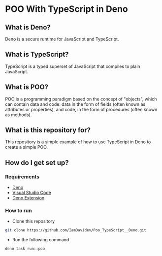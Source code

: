 # POO With TypeScript in Deno

## What is Deno?

Deno is a secure runtime for JavaScript and TypeScript.

## What is TypeScript?

TypeScript is a typed superset of JavaScript that compiles to plain JavaScript.

## What is POO?

POO is a programming paradigm based on the concept of "objects", which can contain data and code: data in the form of fields (often known as attributes or properties), and code, in the form of procedures (often known as methods).

## What is this repository for?

This repository is a simple example of how to use TypeScript in Deno to create a simple POO.

## How do I get set up?

### Requirements

- [Deno](https://deno.land/)
- [Visual Studio Code](https://code.visualstudio.com/)
- [Deno Extension](https://marketplace.visualstudio.com/items?itemName=denoland.vscode-deno)

### How to run

- Clone this repository

```bash
git clone https://github.com/IamDavidev/Poo_TypeScript__Deno.git

```

- Run the following command

```bash
deno task run::poo
```
